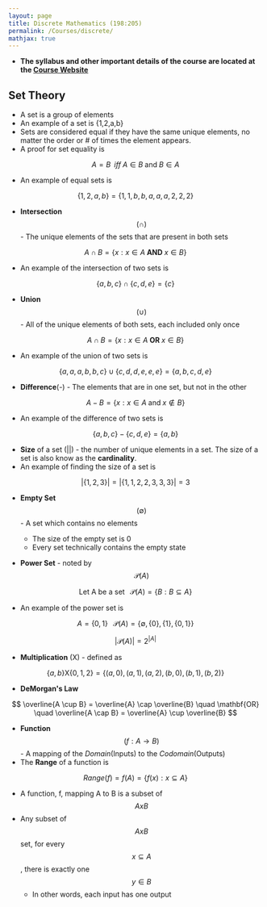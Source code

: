 ```yaml
---
layout: page
title: Discrete Mathematics (198:205)
permalink: /Courses/discrete/
mathjax: true
---
```


- __The syllabus and other important details of the course are located at the [Course Website](https://www.cs.rutgers.edu/~allender/205/)__

## Set Theory

- A set is a group of elements
- An example of a set is {1,2,a,b}
- Sets are considered equal if they have the same unique elements, no matter the order or # of times the element appears.
- A proof for set equality is

$$ A=B \; \; iff \; A \in B \; \text{and} \; B \in A $$

- An example of equal sets is

$$ \{ 1,2,a,b \} = \{ 1,1,b,b,a,a,a,2,2,2 \} $$

- **Intersection** $$ ( \cap ) $$ - The unique elements of the sets that are present in both sets

$$ A \cap B = \{ x : x \in A \; \mathbf{AND} \; x \in B \} $$

- An example of the intersection of two sets is

$$ \{ a,b,c \} \cap \{ c,d,e \} = \{ c \} $$

- **Union** $$ ( \cup ) $$ - All of the unique elements of both sets, each included only once

$$ A \cap B = \{ x : x \in A \; \mathbf{OR} \; x \in B \} $$

- An example of the union of two sets is

$$ \{ a,a,a,b,b,c \} \cup \{ c,d,d,e,e,e \} = \{ a,b,c,d,e \} $$

- **Difference**(-) - The elements that are in one set, but not in the other

$$ A - B = \{ x : x \in A \; \text{and} \; x \notin B \} $$

- An example of the difference of two sets is

$$ \{ a,b,c \} - \{ c,d,e \} = \{ a,b \} $$

- **Size** of a set (\|\|) - the number of unique elements in a set. The size of a set is also know as the **cardinality**.
- An example of finding the size of a set is

$$ | \{ 1,2,3 \} | = | \{ 1,1,2,2,3,3,3 \} | = 3 $$

- **Empty Set** $$ ( \emptyset ) $$ - A set which contains no elements
  - The size of the empty set is 0
  - Every set technically contains the empty state

- **Power Set** - noted by $$ \mathscr{P} (A) $$

$$ \text{Let A be a set} \; \; \; \mathscr{P} (A) = \{ B : B \subseteq A \} $$

- An example of the power set is

$$ A = \{ 0,1 \} \; \; \; \mathscr{P} (A) = \{ \emptyset , \{ 0 \} , \{ 1 \} , \{ 0,1 \} \} $$

$$ | \mathscr{P} (A) | = 2^{|A|} $$

- **Multiplication** (X) - defined as

$$ \{ a,b \} \text{X} \{ 0,1,2 \} = \{ (a,0), (a,1), (a,2), (b,0), (b,1), (b,2) \} $$

- **DeMorgan's Law**

$$ \overline{A \cup B} = \overline{A} \cap \overline{B} \quad \mathbf{OR} \quad \overline{A \cap B} = \overline{A} \cup \overline{B} $$

- **Function** $$ (f : A \to B) $$ - A mapping of the *Domain*(Inputs) to the *Codomain*(Outputs)
- The **Range** of a function is


$$ Range(f) = f(A) = \{f(x) : x \subseteq A \} $$

- A function, f, mapping A to B is a subset of $$ AxB $$
- Any subset of $$ AxB $$ set, for every $$ x \subseteq A $$ , there is exactly one $$ y \in B $$
  - In other words, each input has one output
